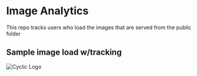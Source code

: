 # Image Analytics

This repo tracks users who load the images that are served from the public folder

## Sample image load w/tracking

![Cyclic Logo](http://insect-research.cyclic-app.com/img-path/img-name.png?q=some%20value)
